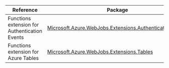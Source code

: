 | Reference | Package | Source |
|---|---|---|
|Functions extension for Authentication Events|[Microsoft.Azure.WebJobs.Extensions.AuthenticationEvents](https://www.nuget.org/packages/Microsoft.Azure.WebJobs.Extensions.AuthenticationEvents)|[Github](https://github.com/Azure/azure-sdk-for-net/blob/main/sdk/entra/Microsoft.Azure.WebJobs.Extensions.AuthenticationEvents)|
|Functions extension for Azure Tables|[Microsoft.Azure.WebJobs.Extensions.Tables](https://www.nuget.org/packages/Microsoft.Azure.WebJobs.Extensions.Tables)|[Github](https://github.com/Azure/azure-sdk-for-net/blob/main/sdk/tables/Microsoft.Azure.WebJobs.Extensions.Tables)|
